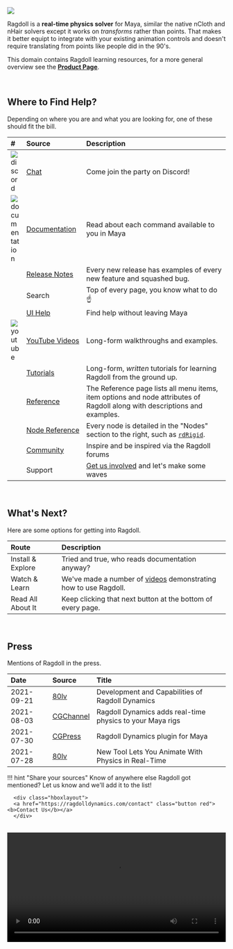 <div class="hero-container">
    <img class="hero-image" src=/yoga12.png>
</div>

Ragdoll is a **real-time physics solver** for Maya, similar the native nCloth and nHair solvers except it works on *transforms* rather than points. That makes it better equipt to integrate with your existing animation controls and doesn't require translating from points like people did in the 90's.

This domain contains Ragdoll learning resources, for a more general overview see the [**Product Page**](https://ragdolldynamics.com).

<br>

## Where to Find Help?

Depending on where you are and what you are looking for, one of these should fit the bill.

<!-- Some tweaks to the table below -->
<style>
   /* Make thumbnails equal in size */
   td img { max-width: 20px !important; }

   /* Prevent 2nd column from collapsing */
   td:nth-child(2) a {
      white-space: nowrap;
   }
</style>

| # | Source | Description
|:--|:-------|:----------
| ![discord][] | [Chat](https://discord.gg/JCHydekJqX) | Come join the party on Discord!
| ![documentation][] | [Documentation](/documentation) | Read about each command available to you in Maya
| | [Release Notes](/releases) | Every new release has examples of every new feature and squashed bug.
| | Search | Top of every page, you know what to do ☝️
| | [UI Help](/menu#help) | Find help without leaving Maya
| ![youtube][] | [YouTube Videos](/tutorials/videos) | Long-form walkthroughs and examples.
| | [Tutorials](/tutorials/) | Long-form, *written* tutorials for learning Ragdoll from the ground up.
| | [Reference](/menu) | The Reference page lists all menu items, item options and node attributes of Ragdoll along with descriptions and examples.
| | [Node Reference](/nodes) | Every node is detailed in the "Nodes" section to the right, such as [`rdRigid`](/nodes/rdRigid/).
| | [Community](https://forums.ragdolldynamics.com) | Inspire and be inspired via the Ragdoll forums
| | Support | [Get us involved](mailto:contact@ragdolldynamics.com) and let's make some waves

[discord]: /icons/discord.png
[youtube]: /icons/youtube.svg
[documentation]: /icons/bookmark_black.png

<br>

## What's Next?

Here are some options for getting into Ragdoll.

| Route | Description
|:------|:-----
| Install & Explore | Tried and true, who reads documentation anyway?
| Watch & Learn | We've made a number of [videos](https://www.youtube.com/playlist?list=PLL4XIS5Woc6nVsTdsvs0XLmiKmXVCdwXy) demonstrating how to use Ragdoll.
| Read All About It | Keep clicking that next button at the bottom of every page.

<br>


## Press

Mentions of Ragdoll in the press.

| Date | Source | Title
|:-----|:-------|:---------
| 2021-09-21 | [80lv](https://80.lv/articles/development-and-capabilities-of-ragdoll-dynamics/) | Development and Capabilities of Ragdoll Dynamics
| 2021-08-03 | [CGChannel](http://www.cgchannel.com/2021/08/ragdoll-dynamics-adds-real-time-physics-to-your-maya-rigs/) | Ragdoll Dynamics adds real-time physics to your Maya rigs
| 2021-07-30 | [CGPress](https://cgpress.org/archives/ragdoll-dynamics-plugin-for-maya.html) | Ragdoll Dynamics plugin for Maya
| 2021-07-28 | [80lv](https://80.lv/articles/ragdoll-a-new-tool-lets-you-animate-with-physics-in-real-time/) | New Tool Lets You Animate With Physics in Real-Time

!!! hint "Share your sources"
      Know of anywhere else Ragdoll got mentioned? Let us know and we'll add it to the list!

      <div class="hboxlayout">
      <a href="https://ragdolldynamics.com/contact" class="button red"><b>Contact Us</b></a>
      </div>

<br>


<video class=poster autoplay="autoplay" loop="loop" width="100%">
   <source src="/driving.mp4" type="video/mp4">
</video>

